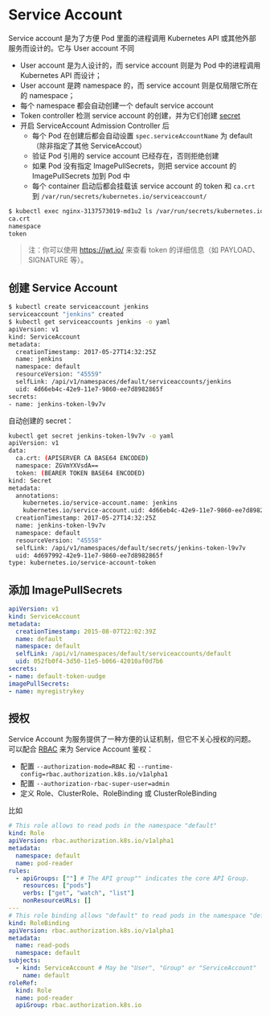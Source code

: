 # Service Account

Service account 是为了方便 Pod 里面的进程调用 Kubernetes API 或其他外部服务而设计的。它与 User account 不同

- User account 是为人设计的，而 service account 则是为 Pod 中的进程调用 Kubernetes API 而设计；
- User account 是跨 namespace 的，而 service account 则是仅局限它所在的 namespace；
- 每个 namespace 都会自动创建一个 default service account
- Token controller 检测 service account 的创建，并为它们创建 [secret](secret.md)
- 开启 ServiceAccount Admission Controller 后
  - 每个 Pod 在创建后都会自动设置 `spec.serviceAccountName` 为 default（除非指定了其他 ServiceAccout）
  - 验证 Pod 引用的 service account 已经存在，否则拒绝创建
  - 如果 Pod 没有指定 ImagePullSecrets，则把 service account 的 ImagePullSecrets 加到 Pod 中
  - 每个 container 启动后都会挂载该 service account 的 token 和 `ca.crt` 到 `/var/run/secrets/kubernetes.io/serviceaccount/`

```sh
$ kubectl exec nginx-3137573019-md1u2 ls /var/run/secrets/kubernetes.io/serviceaccount
ca.crt
namespace
token
```

> 注：你可以使用 <https://jwt.io/> 来查看 token 的详细信息（如 PAYLOAD、SIGNATURE 等）。

## 创建 Service Account

```sh
$ kubectl create serviceaccount jenkins
serviceaccount "jenkins" created
$ kubectl get serviceaccounts jenkins -o yaml
apiVersion: v1
kind: ServiceAccount
metadata:
  creationTimestamp: 2017-05-27T14:32:25Z
  name: jenkins
  namespace: default
  resourceVersion: "45559"
  selfLink: /api/v1/namespaces/default/serviceaccounts/jenkins
  uid: 4d66eb4c-42e9-11e7-9860-ee7d8982865f
secrets:
- name: jenkins-token-l9v7v
```

自动创建的 secret：

```sh
kubectl get secret jenkins-token-l9v7v -o yaml
apiVersion: v1
data:
  ca.crt: (APISERVER CA BASE64 ENCODED)
  namespace: ZGVmYXVsdA==
  token: (BEARER TOKEN BASE64 ENCODED)
kind: Secret
metadata:
  annotations:
    kubernetes.io/service-account.name: jenkins
    kubernetes.io/service-account.uid: 4d66eb4c-42e9-11e7-9860-ee7d8982865f
  creationTimestamp: 2017-05-27T14:32:25Z
  name: jenkins-token-l9v7v
  namespace: default
  resourceVersion: "45558"
  selfLink: /api/v1/namespaces/default/secrets/jenkins-token-l9v7v
  uid: 4d697992-42e9-11e7-9860-ee7d8982865f
type: kubernetes.io/service-account-token
```

## 添加 ImagePullSecrets

```yaml
apiVersion: v1
kind: ServiceAccount
metadata:
  creationTimestamp: 2015-08-07T22:02:39Z
  name: default
  namespace: default
  selfLink: /api/v1/namespaces/default/serviceaccounts/default
  uid: 052fb0f4-3d50-11e5-b066-42010af0d7b6
secrets:
- name: default-token-uudge
imagePullSecrets:
- name: myregistrykey
```

## 授权

Service Account 为服务提供了一种方便的认证机制，但它不关心授权的问题。可以配合 [RBAC](https://kubernetes.io/docs/admin/authorization/#a-quick-note-on-service-accounts) 来为 Service Account 鉴权：
- 配置 `--authorization-mode=RBAC` 和 `--runtime-config=rbac.authorization.k8s.io/v1alpha1`
- 配置 `--authorization-rbac-super-user=admin`
- 定义 Role、ClusterRole、RoleBinding 或 ClusterRoleBinding

比如

```yaml
# This role allows to read pods in the namespace "default"
kind: Role
apiVersion: rbac.authorization.k8s.io/v1alpha1
metadata:
  namespace: default
  name: pod-reader
rules:
  - apiGroups: [""] # The API group"" indicates the core API Group.
    resources: ["pods"]
    verbs: ["get", "watch", "list"]
    nonResourceURLs: []
---
# This role binding allows "default" to read pods in the namespace "default"
kind: RoleBinding
apiVersion: rbac.authorization.k8s.io/v1alpha1
metadata:
  name: read-pods
  namespace: default
subjects:
  - kind: ServiceAccount # May be "User", "Group" or "ServiceAccount"
    name: default
roleRef:
  kind: Role
  name: pod-reader
  apiGroup: rbac.authorization.k8s.io
```
